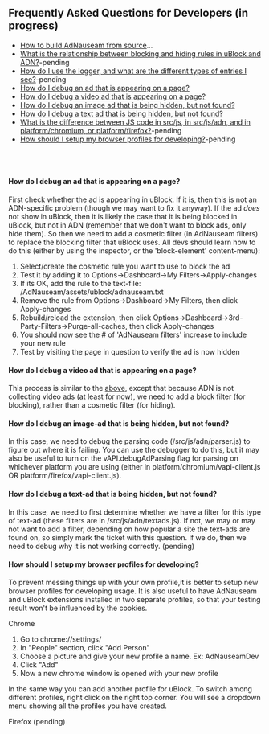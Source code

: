 ## Frequently Asked Questions for Developers  (in progress)

* [How to build AdNauseam from source](https://github.com/dhowe/AdNauseam/wiki/Building-AdNauseam-from-source-(for-developers))...
* [What is the relationship between blocking and hiding rules in uBlock and ADN?]()-pending
* [How do I use the logger, and what are the different types of entries I see?]()-pending
* [How do I debug an ad that is appearing on a page?](#how-do-i-debug-an-ad-that-is-appearing-on-a-page)
* [How do I debug a video ad that is appearing on a page?](#how-do-i-debug-a-video-ad-that-is-appearing-on-a-page)
* [How do I debug an image ad that is being hidden, but not found?](#how-do-i-debug-an-image-ad-that-is-being-hidden-but-not-found)
* [How do I debug a text ad that is being hidden, but not found?](#how-do-i-debug-a-text-ad-that-is-being-hidden-but-not-found)
* [What is the difference between JS code in src/js, in src/js/adn, and in platform/chromium, or platform/firefox?]()-pending
* [How should I setup my browser profiles for developing?]()-pending

&nbsp;     
&nbsp;    

#### How do I debug an ad that is appearing on a page?

First check whether the ad is appearing in uBlock. If it is, then this is not an ADN-specific problem (though we may want to fix it anyway). If the ad _does_ not show in uBlock, then it is likely the case that it is being blocked in uBlock, but not in ADN (remember that we don't want to block ads, only hide them). So then we need to add a cosmetic filter (in AdNauseam filters) to replace the blocking filter that uBlock uses. All devs should learn how to do this (either by using the inspector, or the 'block-element' content-menu):

1.  Select/create the cosmetic rule you want to use to block the ad
1.  Test it by adding it to Options->Dashboard->My Filters->Apply-changes
1.  If its OK, add the rule to the text-file: /AdNauseam/assets/ublock/adnauseam.txt
1.  Remove the rule from Options->Dashboard->My Filters, then click Apply-changes
1.  Rebuild/reload the extension, then click Options->Dashboard->3rd-Party-Filters->Purge-all-caches, then click Apply-changes 
1.  You should now see the # of 'AdNauseam filters' increase to include your new rule
1.  Test by visiting the page in question to verify the ad is now hidden

#### How do I debug a video ad that is appearing on a page?

This process is similar to the [above](#how-do-i-debug-an-ad-that-is-appearing-on-a-page), except that because ADN is not collecting video ads (at least for now), we need to add a block filter (for blocking), rather than a cosmetic filter (for hiding).

#### How do I debug an image-ad that is being hidden, but not found?

In this case, we need to debug the parsing code (/src/js/adn/parser.js) to figure out where it is failing. You can use the debugger to do this, but it may also be useful to turn on the vAPI.debugAdParsing flag for parsing on whichever platform you are using (either in platform/chromium/vapi-client.js OR platform/firefox/vapi-client.js). 

#### How do I debug a text-ad that is being hidden, but not found?

In this case, we need to first determine whether we have a filter for this type of text-ad (these filters are in /src/js/adn/textads.js). If not, we may or may not want to add a filter, depending on how popular a site the text-ads are found on, so simply mark the ticket with this question. If we do, then we need to debug why it is not working correctly. (pending)

#### How should I setup my browser profiles for developing?

To prevent messing things up with your own profile,it is better to setup new browser profiles for developing usage. It is also useful to have AdNauseam and uBlock extensions installed in two separate profiles, so that your testing result won't be influenced by the cookies.

Chrome

1. Go to chrome://settings/
1. In "People" section, click "Add Person"
1. Choose a picture and give your new profile a name. Ex: AdNauseamDev
1. Click "Add"
1. Now a new chrome window is opened with your new profile

In the same way you can add another profile for uBlock. 
To switch among different profiles, right click on the right top corner. You will see a dropdown menu showing all the profiles you have created.

Firefox
(pending)